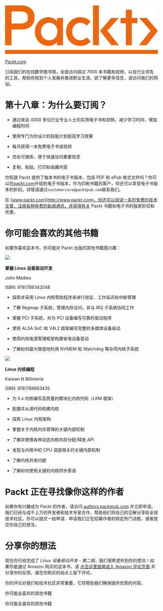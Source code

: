 ![](img/Image87446.jpg)

[Packt.com](http://Packt.com)

订阅我们的在线数字图书馆，全面访问超过 7000 本书籍和视频，以及行业领先的工具，帮助你规划个人发展并推进职业生涯。欲了解更多信息，请访问我们的网站。

# 第十八章：为什么要订阅？

+   通过来自 4000 多位行业专业人士的实用电子书和视频，减少学习时间，增加编程时间

+   使用专门为你设计的技能计划提高学习效果

+   每月获得一本免费电子书或视频

+   完全可搜索，便于快速访问重要信息

+   复制、粘贴、打印和收藏内容

你知道 Packt 提供了每本书的电子书版本，包括 PDF 和 ePub 格式文件吗？你可以在[packt.com](http://packt.com)升级到电子书版本，作为印刷书籍的客户，你还可以享受电子书版本的折扣。详情请通过`customercare@packtpub.com`联系我们。

在 [www.packt.com](http://www.packt.com)，你还可以阅读一系列免费的技术文章，注册各种免费的新闻通讯，并获得有关 Packt 书籍和电子书的独家折扣和优惠。

# 你可能会喜欢的其他书籍

如果你喜欢这本书，你可能对 Packt 出版的其他书籍感兴趣：

![](https://packt.link/9781789342048)

**掌握 Linux 设备驱动开发**

John Madieu

ISBN: 9781789342048

+   探索并采用 Linux 内核帮助程序来进行锁定、工作延迟和中断管理

+   了解 Regmap 子系统，管理内存访问，并与 IRQ 子系统协同工作

+   掌握 PCI 子系统，并为 PCI 设备编写可靠的驱动程序

+   使用 ALSA SoC 和 V4L2 框架编写完整的多媒体设备驱动

+   使用内核电源管理框架构建省电设备驱动

+   了解如何最大限度地利用 NVMEM 和 Watchdog 等杂项内核子系统

![](https://packt.link/9781789953435)

**Linux 内核编程**

Kaiwan N Billimoria

ISBN: 9781789953435

+   为 5.x 内核编写高质量的模块化内核代码（LKM 框架）

+   配置并从源代码构建内核

+   探索 Linux 内核架构

+   掌握关于内核内存管理的关键内部机制

+   了解并使用各种动态内核内存分配/释放 API

+   发现与内核中的 CPU 调度相关的关键内部机制

+   了解内核并发问题

+   了解如何使用关键的内核同步原语

# Packt 正在寻找像你这样的作者

如果你有兴趣成为 Packt 的作者，请访问 [authors.packtpub.com](http://authors.packtpub.com) 并立即申请。我们已经与成千上万的开发者和技术专家合作，帮助他们将自己的见解分享给全球技术社区。你可以提交一般申请、申请我们正在招募作者的特定热门话题，或者提交你自己的想法。

# 分享你的想法

现在你已经完成了 *Linux 设备驱动开发 - 第二版*，我们很希望听到你的想法！如果你是通过 Amazon 购买的这本书，请 [点击这里直接进入 Amazon 评论页面](https://packt.link/r/1803240067) 并分享你的反馈，或在你购买的站点上留下评论。

你的评论对我们和技术社区非常重要，它将帮助我们确保提供优质的内容。

你可能会喜欢的其他书籍

你可能会喜欢的其他书籍
